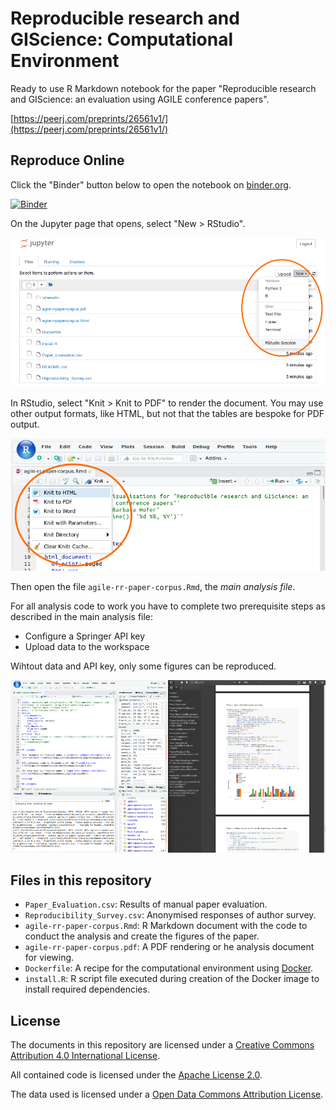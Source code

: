 # Reproducible research and GIScience: Computational Environment

Ready to use R Markdown notebook for the paper "Reproducible research and GIScience: an evaluation using AGILE conference papers".

[https://peerj.com/preprints/26561v1/](https://peerj.com/preprints/26561v1/)

## Reproduce Online

Click the "Binder" button below to open the notebook on [binder.org](https://mybinder.org/).

[![Binder](https://mybinder.org/badge.svg)](https://mybinder.org/v2/gh/nuest/reproducible-research-and-giscience/master)

On the Jupyter page that opens, select "New > RStudio".

![](binder-screenshot-01.png)

In RStudio, select "Knit > Knit to PDF" to render the document. You may use other output formats, like HTML, but not that the tables are bespoke for PDF output.

![](binder-screenshot-02.png)

Then open the file `agile-rr-paper-corpus.Rmd`, the _main analysis file_.

For all analysis code to work you have to complete two prerequisite steps as described in the main analysis file:

- Configure a Springer API key
- Upload data to the workspace

Wihtout data and API key, only some figures can be reproduced.

![](binder-screenshot-03.png)

## Files in this repository

- `Paper_Evaluation.csv`: Results of manual paper evaluation.
- `Reproducibility_Survey.csv`: Anonymised responses of author survey.
- `agile-rr-paper-corpus.Rmd`: R Markdown document with the code to conduct the analysis and create the figures of the paper.
- `agile-rr-paper-corpus.pdf`: A PDF rendering or he analysis document for viewing.
- `Dockerfile`: A recipe for the computational environment using [Docker](https://en.wikipedia.org/wiki/Docker_(software)).
- `install.R`: R script file executed during creation of the Docker image to install required dependencies.

## License

The documents in this repository are licensed under a [Creative Commons Attribution 4.0 International License](https://creativecommons.org/licenses/by/4.0/).

All contained code is licensed under the [Apache License 2.0](https://choosealicense.com/licenses/apache-2.0/).

The data used is licensed under a [Open Data Commons Attribution License](https://opendatacommons.org/licenses/by/).

